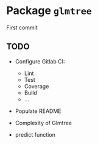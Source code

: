 # Package `glmtree`
First commit

## TODO

* Configure Gitlab CI:
    * Lint
    * Test
    * Coverage
    * Build
    * ...

* Populate README
* Complexity of Glmtree
* predict function
